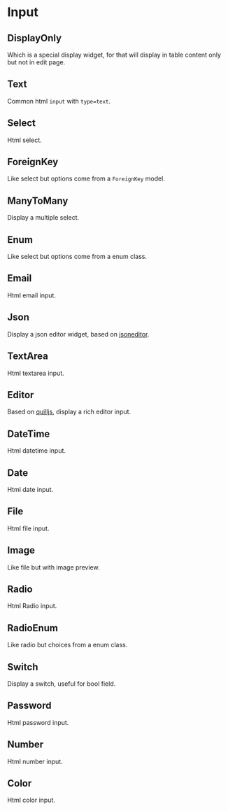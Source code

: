 # Input

## DisplayOnly

Which is a special display widget, for that will display in table content only but not in edit page.

## Text

Common html `input` with `type=text`.

## Select

Html select.

## ForeignKey

Like select but options come from a `ForeignKey` model.

## ManyToMany

Display a multiple select.

## Enum

Like select but options come from a enum class.

## Email

Html email input.

## Json

Display a json editor widget, based on [jsoneditor](https://github.com/josdejong/jsoneditor).

## TextArea

Html textarea input.

## Editor

Based on [quilljs](https://github.com/quilljs/quill), display a rich editor input.

## DateTime

Html datetime input.

## Date

Html date input.

## File

Html file input.

## Image

Like file but with image preview.

## Radio

Html Radio input.

## RadioEnum

Like radio but choices from a enum class.

## Switch

Display a switch, useful for bool field.

## Password

Html password input.

## Number

Html number input.

## Color

Html color input.
